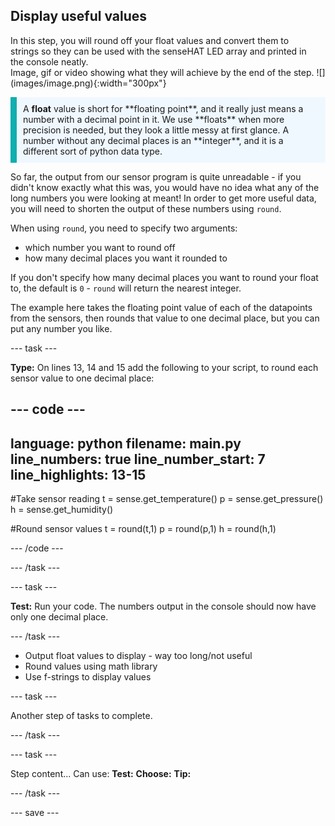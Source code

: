 ## Display useful values

<div style="display: flex; flex-wrap: wrap">
<div style="flex-basis: 200px; flex-grow: 1; margin-right: 15px;">
In this step, you will round off your float values and convert them to strings so they can be used with the senseHAT LED array and printed in the console neatly.
</div>
<div>
Image, gif or video showing what they will achieve by the end of the step. ![](images/image.png){:width="300px"}
</div>
</div>
 <p style='border-left: solid; border-width:10px; border-color: #0faeb0; background-color: aliceblue; padding: 10px;'>
 A <strong>float</strong> value is short for **floating point**, and it really just means a number with a decimal point in it. We use **floats** when more precision is needed, but they look a little messy at first glance. A number without any decimal places is an **integer**, and it is a different sort of python data type.
 </p>

So far, the output from our sensor program is quite unreadable - if you didn't know exactly what this was, you would have no idea what any of the long numbers you were looking at meant! In order to get more useful data, you will need to shorten the output of these numbers using `round`.

When using `round`, you need to specify two arguments:
 + which number you want to round off
 + how many decimal places you want it rounded to

If you don't specify how many decimal places you want to round your float to, the default is `0` - `round` will return the nearest integer. 

The example here takes the floating point value of each of the datapoints from the sensors, then rounds that value to one decimal place, but you can put any number you like.

--- task ---

**Type:** On lines 13, 14 and 15 add the following to your script, to round each sensor value to one decimal place:

--- code ---
---
language: python
filename: main.py
line_numbers: true
line_number_start: 7
line_highlights: 13-15
---
#Take sensor reading
t = sense.get_temperature()
p = sense.get_pressure()
h = sense.get_humidity()

#Round sensor values
t = round(t,1)
p = round(p,1)
h = round(h,1)

--- /code --- 

--- /task --- 

--- task ---

**Test:** Run your code. The numbers output in the console should now have only one decimal place.

--- /task ---



+ Output float values to display - way too long/not useful
+ Round values using math library
+ Use f-strings to display values

--- task ---

Another step of tasks to complete.

--- /task ---

--- task ---

Step content... 
Can use:
**Test:**
**Choose:**
**Tip:**

--- /task ---

--- save ---